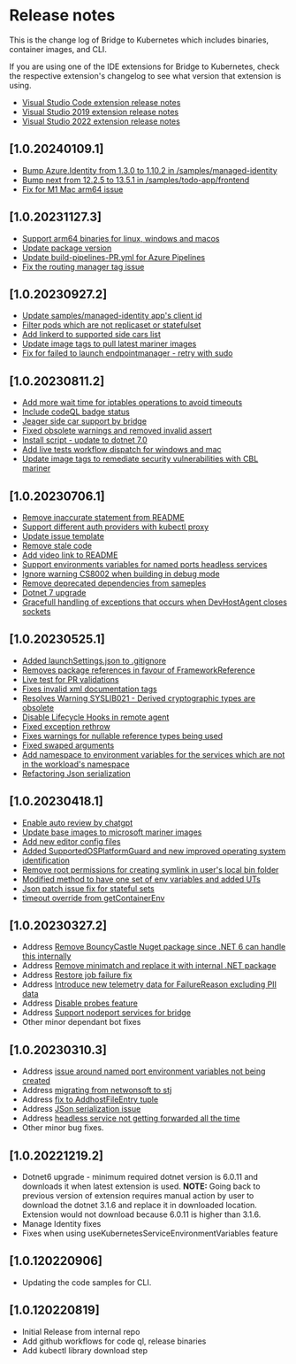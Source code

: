 # Release notes

This is the change log of Bridge to Kubernetes which includes binaries, container images, and CLI.

If you are using one of the IDE extensions for Bridge to Kubernetes, check the respective extension's changelog to see what version that extension is using.
- [Visual Studio Code extension release notes](https://github.com/Azure/vscode-bridge-to-kubernetes/blob/main/CHANGELOG.md)
- [Visual Studio 2019 extension release notes](https://marketplace.visualstudio.com/items?itemName=ms-azuretools.mindaro#whats-new)
- [Visual Studio 2022 extension release notes](https://marketplace.visualstudio.com/items?itemName=ms-azuretools.mindaro2022#whats-new)

## [1.0.20240109.1]
- [Bump Azure.Identity from 1.3.0 to 1.10.2 in /samples/managed-identity](https://github.com/Azure/Bridge-To-Kubernetes/pull/331)
- [Bump next from 12.2.5 to 13.5.1 in /samples/todo-app/frontend](https://github.com/Azure/Bridge-To-Kubernetes/pull/344)
- [Fix for M1 Mac arm64 issue](https://github.com/Azure/Bridge-To-Kubernetes/pull/346)

## [1.0.20231127.3]
- [Support arm64 binaries for linux, windows and macos](https://github.com/Azure/Bridge-To-Kubernetes/pull/290)
- [Update package version](https://github.com/Azure/Bridge-To-Kubernetes/pull/330)
- [Update build-pipelines-PR.yml for Azure Pipelines](https://github.com/Azure/Bridge-To-Kubernetes/commit/65a0527df3ad85525668c05e8737de71247087ab)
- [Fix the routing manager tag issue](https://github.com/Azure/Bridge-To-Kubernetes/pull/342)

## [1.0.20230927.2]
- [Update samples/managed-identity app's client id](https://github.com/Azure/Bridge-To-Kubernetes/pull/307)
- [Filter pods which are not replicaset or statefulset](https://github.com/Azure/Bridge-To-Kubernetes/pull/312)
- [Add linkerd to supported side cars list](https://github.com/Azure/Bridge-To-Kubernetes/pull/310)
- [Update image tags to pull latest mariner images](https://github.com/Azure/Bridge-To-Kubernetes/pull/321)
- [Fix for failed to launch endpointmanager - retry with sudo](https://github.com/Azure/Bridge-To-Kubernetes/pull/319)
  
## [1.0.20230811.2]
- [Add more wait time for iptables operations to avoid timeouts](https://github.com/Azure/Bridge-To-Kubernetes/pull/289)
- [Include codeQL badge status](https://github.com/Azure/Bridge-To-Kubernetes/pull/295)
- [Jeager side car support by bridge](https://github.com/Azure/Bridge-To-Kubernetes/pull/294)
- [Fixed obsolete warnings and removed invalid assert](https://github.com/Azure/Bridge-To-Kubernetes/pull/262)
- [Install script - update to dotnet 7.0](https://github.com/Azure/Bridge-To-Kubernetes/pull/298)
- [Add live tests workflow dispatch for windows and mac](https://github.com/Azure/Bridge-To-Kubernetes/pull/302)
- [Update image tags to remediate security vulnerabilities with CBL mariner](https://github.com/Azure/Bridge-To-Kubernetes/pull/304)

## [1.0.20230706.1]
- [Remove inaccurate statement from README](https://github.com/Azure/Bridge-To-Kubernetes/pull/277)
- [Support different auth providers with kubectl proxy](https://github.com/Azure/Bridge-To-Kubernetes/pull/258)
- [Update issue template](https://github.com/Azure/Bridge-To-Kubernetes/pull/281)
- [Remove stale code](https://github.com/Azure/Bridge-To-Kubernetes/pull/248)
- [Add video link to README](https://github.com/Azure/Bridge-To-Kubernetes/pull/282)
- [Support environments variables for named ports headless services](https://github.com/Azure/Bridge-To-Kubernetes/pull/278)
- [Ignore warning CS8002 when building in debug mode](https://github.com/Azure/Bridge-To-Kubernetes/pull/251)
- [Remove deprecated dependencies from sameples](https://github.com/Azure/Bridge-To-Kubernetes/pull/286)
- [Dotnet 7 upgrade](https://github.com/Azure/Bridge-To-Kubernetes/pull/284)
- [Gracefull handling of exceptions that occurs when DevHostAgent closes sockets](https://github.com/Azure/Bridge-To-Kubernetes/pull/265)

## [1.0.20230525.1]
- [Added launchSettings.json to .gitignore](https://github.com/Azure/Bridge-To-Kubernetes/pull/245)
- [Removes package references in favour of FrameworkReference](https://github.com/Azure/Bridge-To-Kubernetes/pull/191)
- [Live test for PR validations](https://github.com/Azure/Bridge-To-Kubernetes/pull/242)
- [Fixes invalid xml documentation tags](https://github.com/Azure/Bridge-To-Kubernetes/pull/257)
- [Resolves Warning SYSLIB021 - Derived cryptographic types are obsolete](https://github.com/Azure/Bridge-To-Kubernetes/pull/210)
- [Disable Lifecycle Hooks in remote agent](https://github.com/Azure/Bridge-To-Kubernetes/pull/214)
- [Fixed exception rethrow](https://github.com/Azure/Bridge-To-Kubernetes/pull/261)
- [Fixes warnings for nullable reference types being used](https://github.com/Azure/Bridge-To-Kubernetes/pull/253)
- [Fixed swaped arguments](https://github.com/Azure/Bridge-To-Kubernetes/pull/255)
- [Add namespace to environment variables for the services which are not in the workload's namespace](https://github.com/Azure/Bridge-To-Kubernetes/pull/227)
- [Refactoring Json serialization](https://github.com/Azure/Bridge-To-Kubernetes/pull/209)

## [1.0.20230418.1]
- [Enable auto review by chatgpt](https://github.com/Azure/Bridge-To-Kubernetes/pull/232)
- [Update base images to microsoft mariner images](https://github.com/Azure/Bridge-To-Kubernetes/pull/175)
- [Add new editor config files](https://github.com/Azure/Bridge-To-Kubernetes/pull/230)
- [Added SupportedOSPlatformGuard and new improved operating system identification](https://github.com/Azure/Bridge-To-Kubernetes/pull/213)
- [Remove root permissions for creating symlink in user's local bin folder](https://github.com/Azure/Bridge-To-Kubernetes/pull/216)
- [Modified method to have one set of env variables and added UTs](https://github.com/Azure/Bridge-To-Kubernetes/pull/178)
- [Json patch issue fix for stateful sets](https://github.com/Azure/Bridge-To-Kubernetes/pull/237)
- [timeout override from getContainerEnv](https://github.com/Azure/Bridge-To-Kubernetes/pull/231)

## [1.0.20230327.2]
- Address [Remove BouncyCastle Nuget package since .NET 6 can handle this internally](https://github.com/Azure/Bridge-To-Kubernetes/pull/183)
- Address [Remove minimatch and replace it with internal .NET package](https://github.com/Azure/Bridge-To-Kubernetes/pull/184)
- Address [Restore job failure fix ](https://github.com/Azure/Bridge-To-Kubernetes/pull/203)
- Address [Introduce new telemetry data for FailureReason excluding PII data](https://github.com/Azure/Bridge-To-Kubernetes/pull/208)
- Address [Disable probes feature](https://github.com/Azure/Bridge-To-Kubernetes/pull/164)
- Address [Support nodeport services for bridge](https://github.com/Azure/Bridge-To-Kubernetes/pull/206)
- Other minor dependant bot fixes

## [1.0.20230310.3]
- Address [issue around named port environment variables not being created](https://github.com/Azure/Bridge-To-Kubernetes/issues/165) 
- Address [migrating from netwonsoft to stj](https://github.com/Azure/Bridge-To-Kubernetes/issues/134)
- Address [fix to AddhostFileEntry tuple](https://github.com/Azure/Bridge-To-Kubernetes/issues/135)
- Address [JSon serialization issue](https://github.com/Azure/Bridge-To-Kubernetes/issues/55)
- Address [headless service not getting forwarded all the time](https://github.com/Azure/Bridge-To-Kubernetes/issues/167)
- Other minor bug fixes.

## [1.0.20221219.2]
- Dotnet6 upgrade - minimum required dotnet version is 6.0.11 and downloads it when latest extension is used. **NOTE:** Going back to previous version of extension requires manual action by user to download the dotnet 3.1.6 and replace it in downloaded location. Extension would not download because 6.0.11 is higher than 3.1.6.
- Manage Identity fixes
- Fixes when using useKubernetesServiceEnvironmentVariables feature
 
## [1.0.120220906]

- Updating the code samples for CLI.

## [1.0.120220819]

- Initial Release from internal repo
- Add github workflows for code ql, release binaries
- Add kubectl library download step
